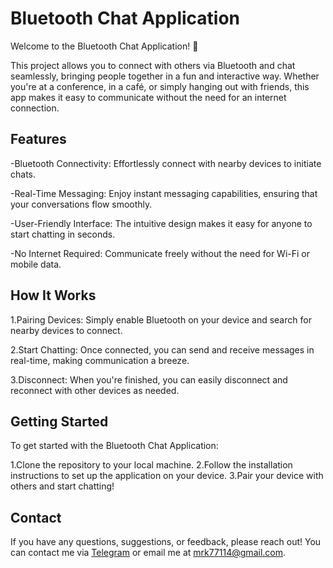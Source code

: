 # Bluetooth Chat Application
Welcome to the Bluetooth Chat Application! 🚀

This project allows you to connect with others via Bluetooth and chat seamlessly, bringing people together in a fun and interactive way. Whether you're at a conference, in a café, or simply hanging out with friends, this app makes it easy to communicate without the need for an internet connection.
## Features
-Bluetooth Connectivity: Effortlessly connect with nearby devices to initiate chats.

-Real-Time Messaging: Enjoy instant messaging capabilities, ensuring that your conversations flow smoothly.

-User-Friendly Interface: The intuitive design makes it easy for anyone to start chatting in seconds.

-No Internet Required: Communicate freely without the need for Wi-Fi or mobile data.

## How It Works
1.Pairing Devices: Simply enable Bluetooth on your device and search for nearby devices to connect.

2.Start Chatting: Once connected, you can send and receive messages in real-time, making communication a breeze.

3.Disconnect: When you're finished, you can easily disconnect and reconnect with other devices as needed.
## Getting Started
To get started with the Bluetooth Chat Application:

1.Clone the repository to your local machine.
2.Follow the installation instructions to set up the application on your device.
3.Pair your device with others and start chatting!

## Contact
If you have any questions, suggestions, or feedback, please reach out! You can contact me via [Telegram](https://t.me/mrk7711) or email me at mrk77114@gmail.com.

